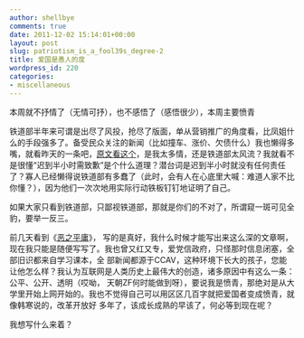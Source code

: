 ```yaml
---
author: shellbye
comments: true
date: 2011-12-02 15:14:01+00:00
layout: post
slug: patriotism_is_a_fool39s_degree-2
title: 爱国是愚人的度
wordpress_id: 220
categories:
- miscellaneous
---
```


本周就不抒情了（无情可抒），也不感悟了（感悟很少），本周主要愤青  
  
铁道部半年来可谓是出尽了风投，抢尽了版面，单从营销推广的角度看，比凤姐什么的手段强多了。备受民众关注的新闻（比如撞车、涨价、欠债什么）我也懒得多嘴，就看昨天的一条吧，[原文看这个](http://http//news.163.com/11/1201/08/7K63O6ON0001124J.html)，是我太多情，还是铁道部太风流？我就看不是很懂“迟到半小时需致歉”是个什么道理？潜台词是迟到半小时就没有任何责任了？寡人已经懒得说铁道部有多蠢了（此时，会有人在心底里大喊：难道人家不比你懂？），因为他们一次次地用实际行动铁板钉钉地证明了自己。  
  
 如果大家只看到铁道部，只鄙视铁道部，那就是你们的不对了，所谓窥一斑可见全豹，要举一反三。  
  
 前几天看到《[恶之平庸](http://http//news.ifeng.com/opinion/sixiangpinglun/detail_2011_11/21/10803465_0.shtml)》， 写的是真好，我什么时候才能写出来这么深的文章啊，现在我只能是随便写写了。我也曾又红又专，爱党信政府，只怪那时信息闭塞，全部旧识都来自学习课本，全 部新闻都源于CCAV，这种环境下长大的孩子，您能让他怎么样？我认为互联网是人类历史上最伟大的创造，诸多原因中有这么一条：公平、公开、透明（哎呦， 天朝ZF何时能做到呀），要说我是愤青，那绝对是从大学里开始上网开始的。我也不觉得自己可以用区区几百字就把爱国者变成愤青，就像韩寒说的，改革开放好 多年了，该成长成熟的早该了，何必等到现在呢？  
  
 我想写什么来着？
